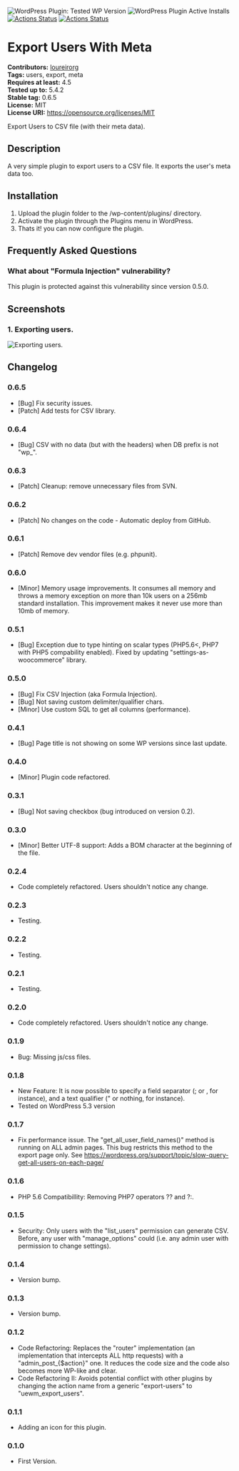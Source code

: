 ![WordPress Plugin: Tested WP Version](https://img.shields.io/wordpress/plugin/tested/user-export-with-their-meta-data) ![WordPress Plugin Active Installs](https://img.shields.io/wordpress/plugin/installs/user-export-with-their-meta-data) [![Actions Status](https://github.com/loureirorg/wordpress-plugin-export-users/workflows/Deploy%20to%20WordPress.org/badge.svg?tag=latest)](https://github.com/loureirorg/wordpress-plugin-export-users/actions) [![Actions Status](https://github.com/loureirorg/wordpress-plugin-export-users/workflows/CI/badge.svg?branch=master)](https://github.com/loureirorg/wordpress-plugin-export-users/actions)

# Export Users With Meta #
**Contributors:** [loureirorg](https://profiles.wordpress.org/loureirorg)  
**Tags:** users, export, meta  
**Requires at least:** 4.5  
**Tested up to:** 5.4.2  
**Stable tag:** 0.6.5  
**License:** MIT  
**License URI:** https://opensource.org/licenses/MIT  

Export Users to CSV file (with their meta data).

## Description ##

A very simple plugin to export users to a CSV file. It exports the user's meta data too.

## Installation ##

1. Upload the plugin folder to the /wp-content/plugins/ directory.
1. Activate the plugin through the Plugins menu in WordPress.
1. Thats it! you can now configure the plugin.

## Frequently Asked Questions ##

### What about "Formula Injection" vulnerability? ###

This plugin is protected against this vulnerability since version 0.5.0.

## Screenshots ##

### 1. Exporting users. ###
![Exporting users.](/assets/screenshot-1.png)


## Changelog ##

### 0.6.5 ###
* [Bug] Fix security issues.
* [Patch] Add tests for CSV library.

### 0.6.4 ###
* [Bug] CSV with no data (but with the headers) when DB prefix is not "wp_".

### 0.6.3 ###
* [Patch] Cleanup: remove unnecessary files from SVN.

### 0.6.2 ###
* [Patch] No changes on the code - Automatic deploy from GitHub.

### 0.6.1 ###
* [Patch] Remove dev vendor files (e.g. phpunit).

### 0.6.0 ###
* [Minor] Memory usage improvements. It consumes all memory and throws a memory exception on more than 10k users on a 256mb standard installation. This improvement makes it never use more than 10mb of memory.

### 0.5.1 ###
* [Bug] Exception due to type hinting on scalar types (PHP5.6<, PHP7 with PHP5 compability enabled). Fixed by updating "settings-as-woocommerce" library.

### 0.5.0 ###
* [Bug] Fix CSV Injection (aka Formula Injection).
* [Bug] Not saving custom delimiter/qualifier chars.
* [Minor] Use custom SQL to get all columns (performance).

### 0.4.1 ###
* [Bug] Page title is not showing on some WP versions since last update.

### 0.4.0 ###
* [Minor] Plugin code refactored.

### 0.3.1 ###
* [Bug] Not saving checkbox (bug introduced on version 0.2).

### 0.3.0 ###
* [Minor] Better UTF-8 support: Adds a BOM character at the beginning of the file.

### 0.2.4 ###
* Code completely refactored. Users shouldn't notice any change.

### 0.2.3 ###
* Testing.

### 0.2.2 ###
* Testing.

### 0.2.1 ###
* Testing.

### 0.2.0 ###
* Code completely refactored. Users shouldn't notice any change.

### 0.1.9 ###
* Bug: Missing js/css files.

### 0.1.8 ###
* New Feature: It is now possible to specify a field separator (; or , for instance), and a text qualifier (" or nothing, for instance).
* Tested on WordPress 5.3 version

### 0.1.7 ###
* Fix performance issue. The "get_all_user_field_names()" method is running on ALL admin pages. This bug restricts this method to the export page only. See https://wordpress.org/support/topic/slow-query-get-all-users-on-each-page/

### 0.1.6 ###
* PHP 5.6 Compatibillity: Removing PHP7 operators ?? and ?:.

### 0.1.5 ###
* Security: Only users with the "list_users" permission can generate CSV. Before, any user with "manage_options" could (i.e. any admin user with permission to change settings).

### 0.1.4 ###
* Version bump.

### 0.1.3 ###
* Version bump.

### 0.1.2 ###
* Code Refactoring: Replaces the "router" implementation (an implementation that intercepts ALL http requests) with a "admin_post_{$action}" one. It reduces the code size and the code also becomes more WP-like and clear.
* Code Refactoring II: Avoids potential conflict with other plugins by changing the action name from a generic "export-users" to "uewm_export_users".

### 0.1.1 ###
* Adding an icon for this plugin.

### 0.1.0 ###
* First Version.
